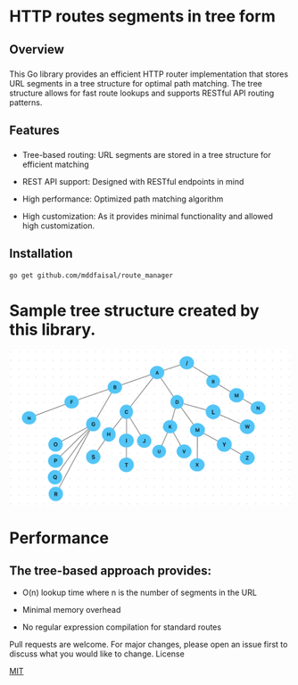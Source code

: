 # HTTP routes segments in tree form

## Overview
###
This Go library provides an efficient HTTP router implementation that stores URL segments in a tree structure for optimal path matching. The tree structure allows for fast route lookups and supports RESTful API routing patterns.
###


## Features
###
* Tree-based routing: URL segments are stored in a tree structure for efficient matching

* REST API support: Designed with RESTful endpoints in mind

* High performance: Optimized path matching algorithm

* High customization: As it provides minimal functionality and allowed high customization.


## Installation
```
go get github.com/mddfaisal/route_manager
```


###

# Sample tree structure created by this library.
![tree](https://github.com/mddfaisal/route_tree/blob/develop/tree.png)


# Performance

## The tree-based approach provides:

* O(n) lookup time where n is the number of segments in the URL

* Minimal memory overhead

* No regular expression compilation for standard routes


Pull requests are welcome. For major changes, please open an issue first to discuss what you would like to change.
License

[MIT](https://choosealicense.com/licenses/mit/)
